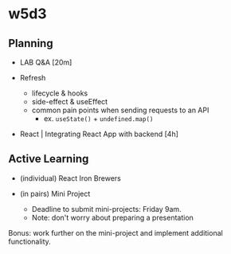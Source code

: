 
# w5d3

<!--

m2-m3 swap:
- Codealong: follow students portal
- (don't do self-guided, with the new schedule, this is the time where we build a React app with full CRUD)

-->



## Planning


- LAB Q&A [20m]

  
- Refresh
  <!-- @LT: skip refresh (we'll see all those concepts during the day) -->
  - lifecycle & hooks
  - side-effect & useEffect
  - common pain points when sending requests to an API
    - ex. `useState()` + `undefined.map()`



- React | Integrating React App with backend [4h]




## Active Learning

- (individual) React Iron Brewers

- (in pairs) Mini Project
  - Deadline to submit mini-projects: Friday 9am.
  - Note: don't worry about preparing a presentation

Bonus: work further on the mini-project and implement additional functionality.


